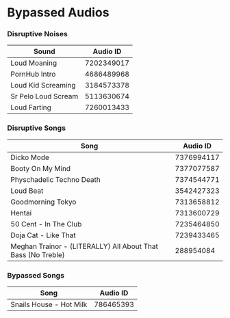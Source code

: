 # Bypassed Audios

### Disruptive Noises
Sound         | Audio ID
------------- | -------------
Loud Moaning | 7202349017
PornHub Intro | 4686489968
Loud Kid Screaming | 3184573378
Sr Pelo Loud Scream | 5113630674
Loud Farting | 7260013433

### Disruptive Songs 
Song          | Audio ID
------------- | -------------
Dicko Mode | 7376994117
Booty On My Mind | 7377077587
Physchadelic Techno Death | 7374544771
Loud Beat | 3542427323
Goodmorning Tokyo | 7313658812
Hentai | 7313600729
50 Cent - In The Club | 7235464850
Doja Cat - Like That | 7239433465
Meghan Trainor - (LITERALLY) All About That Bass (No Treble) | 288954084 

### Bypassed Songs
Song          | Audio ID
------------- | -------------
Snails House - Hot Milk | 786465393
